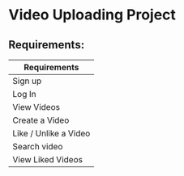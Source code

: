 # Video Uploading Project


## Requirements: 

| Requirements | 
| --- |
| Sign up | 
| Log In | 
| View Videos | 
| Create a Video | 
| Like / Unlike a Video | 
| Search video | 
| View Liked Videos |  

